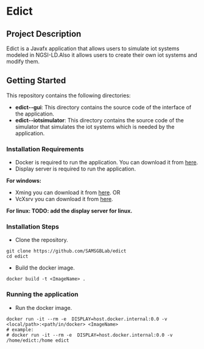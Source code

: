 # Edict

## Project Description
Edict is a Javafx application that allows users to simulate iot systems modeled in NGSI-LD.Also it allows users to create their own iot systems and modify them.

## Getting Started
This repository contains the following directories:
* **edict--gui**: This directory contains the source code of the interface of the application.
* **edict--iotsimulator**: This directory contains the source code of the simulator that simulates the iot systems which is needed by the application.

### Installation Requirements
- Docker is required to run the application. You can download it from [here](https://www.docker.com/products/docker-desktop).
- Display server is required to run the application.

<B> For windows: </B>
- Xming you can download it from [here](https://sourceforge.net/projects/xming/).
OR
- VcXsrv you can download it from [here](https://sourceforge.net/projects/vcxsrv/).
  
<B>For linux: </B>
<B> TODO: add the display server for linux. </B>

### Installation Steps
- Clone the repository.
```
git clone https://github.com/SAMSGBLab/edict 
cd edict
```
- Build the docker image.
```
docker build -t <ImageName> .
```

### Running the application
- Run the docker image.
```
docker run -it --rm -e  DISPLAY=host.docker.internal:0.0 -v <local/path>:<path/in/docker> <ImageName>
# example:
# docker run -it --rm -e  DISPLAY=host.docker.internal:0.0 -v /home/edict:/home edict
```

